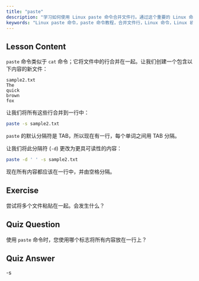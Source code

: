 ```yaml
---
title: "paste"
description: "学习如何使用 Linux paste 命令合并文件行。通过这个重要的 Linux 命令教程，了解分隔符并组合文件。"
keywords: "Linux paste 命令，paste 命令教程，合并文件行，Linux 命令，Linux 初学者，Linux 指南"
---
```


## Lesson Content

`paste` 命令类似于 `cat` 命令；它将文件中的行合并在一起。让我们创建一个包含以下内容的新文件：

```
sample2.txt
The
quick
brown
fox
```

让我们将所有这些行合并到一行中：

```bash
paste -s sample2.txt
```

`paste` 的默认分隔符是 TAB，所以现在有一行，每个单词之间用 TAB 分隔。

让我们将此分隔符 (`-d`) 更改为更具可读性的内容：

```bash
paste -d ' ' -s sample2.txt
```

现在所有内容都应该在一行中，并由空格分隔。

## Exercise

尝试将多个文件粘贴在一起。会发生什么？

## Quiz Question

使用 `paste` 命令时，您使用哪个标志将所有内容放在一行上？

## Quiz Answer

-s
